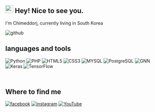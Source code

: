  <h2><img src="https://media.giphy.com/media/hvRJCLFzcasrR4ia7z/giphy.gif" width="25px"> Hey! Nice to see you.
 </h2> 

<p>I'm Chimeddorj, currently living in South Korea </p>

![github](https://user-images.githubusercontent.com/53028417/197384575-ef7c17c1-38fc-4809-b0ae-c4d83ea085ee.jpeg)

<h2>languages and tools</h2>

![Python](https://img.shields.io/badge/Python-3776AB.svg?&style=for-the-badge&logo=Python&logoColor=white)
![PHP](https://img.shields.io/badge/PHP-3776AB.svg?&style=for-the-badge&logo=PHP&logoColor=white)
![HTML5](https://img.shields.io/badge/-HTML5-F05032?style=for-the-badge&logo=html5&logoColor=ffffff)
![CSS3](https://img.shields.io/badge/-CSS3-007ACC?style=for-the-badge&logo=css3)
![MYSQL](https://img.shields.io/badge/MYSQL-3776AB.svg?&style=for-the-badge&logo=MYSQL&logoColor=white)
![PostgreSQL](https://img.shields.io/badge/PostgreSQL-gray.svg?&style=for-the-badge&logo=PostgreSQL&logoColor=white)
![GNN](https://img.shields.io/badge/GNN-gray.svg?&style=for-the-badge&logo=GNN&logoColor=white)
![Keras](https://img.shields.io/badge/Keras-gray.svg?&style=for-the-badge&logo=Keras&logoColor=white)
![TensorFlow](https://img.shields.io/badge/TensorFlow-white.svg?&style=for-the-badge&logo=GNNL&logoColor=white)




<br />
<h2>Where to find me</h2>

<a href="https://www.facebook.com/chimeddorj.p">![facebook](https://img.shields.io/badge/-facebook-46a2f1?style=for-the-badge&logo=facebook&logoColor=ffffff)</a>
<a href="https://www.instagram.com/humbbbble/?hl=en">![instagram](https://img.shields.io/badge/-instagram-46a2f1?style=for-the-badge&logo=instagram&logoColor=ffffff)</a>
<a href="https://www.youtube.com/channel/UCp6k7NFx91ccB0ahUCpq3xw">![YouTube](https://img.shields.io/youtube/channel/views/UCp6k7NFx91ccB0ahUCpq3xw?&label=Youtube&logo=youtube&logoColor=red&style=for-the-badge)</a>


  

